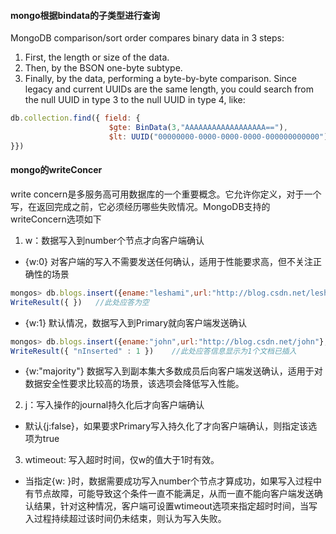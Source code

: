 #### mongo根据bindata的子类型进行查询
MongoDB comparison/sort order compares binary data in 3 steps:
1. First, the length or size of the data.
2. Then, by the BSON one-byte subtype.
3. Finally, by the data, performing a byte-by-byte comparison.
Since legacy and current UUIDs are the same length, you could search from the null UUID in type 3 to the null UUID in type 4, like:
```javascript
db.collection.find({ field: { 
                      $gte: BinData(3,"AAAAAAAAAAAAAAAAAA=="), 
                      $lt: UUID("00000000-0000-0000-0000-000000000000") 
}})
```

#### mongo的writeConcer
write concern是多服务高可用数据库的一个重要概念。它允许你定义，对于一个写，在返回完成之前，它必须经历哪些失败情况。MongoDB支持的writeConcern选项如下
1. w：数据写入到number个节点才向客户端确认
- {w:0} 对客户端的写入不需要发送任何确认，适用于性能要求高，但不关注正确性的场景
```javascript
mongos> db.blogs.insert({ename:"leshami",url:"http://blog.csdn.net/leshami"},{writeConcern:{w:0}})
WriteResult({ })   //此处应答为空
```
- {w:1} 默认情况，数据写入到Primary就向客户端发送确认
```javascript
mongos> db.blogs.insert({ename:"john",url:"http://blog.csdn.net/john"},{writeConcern:{w:1}})
WriteResult({ "nInserted" : 1 })    //此处应答信息显示为1个文档已插入
```
- {w:"majority"} 数据写入到副本集大多数成员后向客户端发送确认，适用于对数据安全性要求比较高的场景，该选项会降低写入性能。
2. j：写入操作的journal持久化后才向客户端确认
- 默认{j:false}，如果要求Primary写入持久化了才向客户端确认，则指定该选项为true
3. wtimeout: 写入超时时间，仅w的值大于1时有效。
- 当指定{w: }时，数据需要成功写入number个节点才算成功，如果写入过程中有节点故障，可能导致这个条件一直不能满足，从而一直不能向客户端发送确认结果，针对这种情况，客户端可设置wtimeout选项来指定超时时间，当写入过程持续超过该时间仍未结束，则认为写入失败。